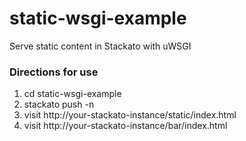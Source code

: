 # static-wsgi-example
Serve static content in Stackato with uWSGI


### Directions for use

1. cd static-wsgi-example
2. stackato push -n
3. visit http://your-stackato-instance/static/index.html
4. visit http://your-stackato-instance/bar/index.html

